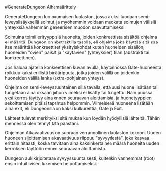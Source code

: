 #GenerateDungeon Aihemäärittely

GenerateDungeon luo puumaisen luolaston, jossa aluksi luodaan semi-leveyslisäyksellä solmut, ja myöhemmin voidaan muokata solmujen välisiä yhteyksiä vähemmän geneerisen muodon saavuttamiseksi.

Solmuina toimii erityyppisiä huoneita, joiden konkreettista sisältöä ohjelma ei määritä. Dungeon on abstraktilla tasolla, eli ohjelma joka käyttää sitä saa itse määrittää konkreettiset yksityiskohdat kuten huoneiden sisällön, huoneiden "ovien" paikat ja "käytävien" (yhteyksien) tilan (abstrakti tai konkreettinen).

Jos haluaa ajatella konkreettisen kuvan avulla, käytännössä Gate-huoneesta roikkuu kaksi erillistä binääripuuta, jotka joiden välillä on joidenkin huoneiden välillä lanka (extra-pohjainen yhteys).

Ohjelma on semi-leveyssuuntainen sillä tavalla, että uusi huone lisätään tai tungetaan aina oksaan johon viimeksi ei lisätty tai tungettu.
Näin puussa yksi kerros täyttyy aina ennen seuraavan aloittamista, ja huonetyyppien sekoittamisen pitäisi tapahtua helpommin. Viimeisenä huoneena lisätään aina exit, eli Dungeonilla on kaksi kulkureittiä, Gate ja Exit.

Lähteet tulevat merkityiksi sitä mukaa kun löydän hyödyllisiä lähteitä. Tähän mennessä olen tehnyt tätä päästäni.

Ohjelman Aikavaativuus on suoraan verrannollinen luolaston kokoon. Uuden huoneen sijoittamisen aikavaativuus riippuu "syvyydestä", joka kasvaa erittäin hitaasti, koska tarvitaan aina kaksinkertainen määrä huoneita uuden kerroksen täyttöön ennen seuraavan aloittamista.

Dungeon aukikirjoitetaan syvyyssuuntaisesti, kuitenkin vanhemmat (root) ensin intuitiivisen lukemisen helpottamiseksi.
